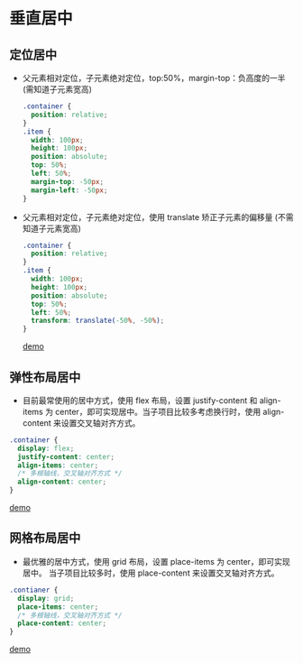 # 垂直居中

## 定位居中

- 父元素相对定位，子元素绝对定位，top:50%，margin-top：负高度的一半 (需知道子元素宽高)
  ```css
  .container {
    position: relative;
  }
  .item {
    width: 100px;
    height: 100px;
    position: absolute;
    top: 50%;
    left: 50%;
    margin-top: -50px;
    margin-left: -50px;
  }
  ```
- 父元素相对定位，子元素绝对定位，使用 translate 矫正子元素的偏移量 (不需知道子元素宽高)
  ```css
  .container {
    position: relative;
  }
  .item {
    width: 100px;
    height: 100px;
    position: absolute;
    top: 50%;
    left: 50%;
    transform: translate(-50%, -50%);
  }
  ```
  [demo](./example/absolute.html)

## 弹性布局居中

- 目前最常使用的居中方式，使用 flex 布局，设置 justify-content 和 align-items 为 center，即可实现居中。当子项目比较多考虑换行时，使用 align-content 来设置交叉轴对齐方式。

```css
.container {
  display: flex;
  justify-content: center;
  align-items: center;
  /* 多根轴线，交叉轴对齐方式 */
  align-content: center;
}
```

[demo](./example/flex.html)

## 网格布局居中

- 最优雅的居中方式，使用 grid 布局，设置 place-items 为 center，即可实现居中。 当子项目比较多时，使用 place-content 来设置交叉轴对齐方式。

```css
.contianer {
  display: grid;
  place-items: center;
  /* 多根轴线，交叉轴对齐方式 */
  place-content: center;
}
```

[demo](./example/grid.html)
